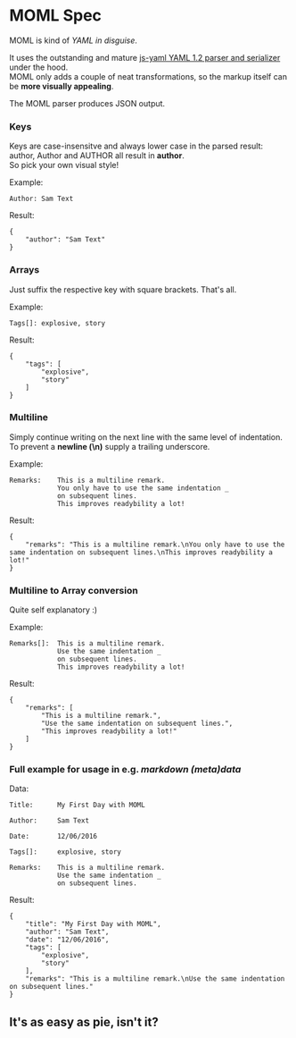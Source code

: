 
MOML Spec
=========

MOML is kind of *YAML in disguise*. 

It uses the outstanding and mature [js-yaml YAML 1.2 parser and serializer](https://www.npmjs.com/package/js-yaml) under the hood.  
MOML only adds a couple of neat transformations, so the markup itself can be **more visually appealing**.

The MOML parser produces JSON output.


### Keys 

Keys are case-insensitve and always lower case in the parsed result: author, Author and AUTHOR all result in **author**.  
So pick your own visual style!

Example:
```
Author: Sam Text
```

Result:
```
{
    "author": "Sam Text"
}
```

### Arrays

Just suffix the respective key with square brackets. That's all.

Example:
```
Tags[]: explosive, story
```

Result:
```
{
    "tags": [
        "explosive", 
        "story"
    ]
}

```

### Multiline

Simply continue writing on the next line with the same level of indentation.  
To prevent a **newline (\n)** supply a trailing underscore.


Example:
```
Remarks:    This is a multiline remark.
            You only have to use the same indentation _
            on subsequent lines. 
            This improves readybility a lot!
```

Result:
```
{
    "remarks": "This is a multiline remark.\nYou only have to use the same indentation on subsequent lines.\nThis improves readybility a lot!"
}
```

### Multiline to Array conversion

Quite self explanatory :)


Example:
```
Remarks[]:  This is a multiline remark.
            Use the same indentation _
            on subsequent lines.
            This improves readybility a lot!
```

Result:
```
{
    "remarks": [
        "This is a multiline remark.",
        "Use the same indentation on subsequent lines.",
        "This improves readybility a lot!"
    ]
}

```

### Full example for usage in e.g. *markdown (meta)data*

Data:
```
Title:      My First Day with MOML

Author:     Sam Text

Date:       12/06/2016

Tags[]:     explosive, story

Remarks:    This is a multiline remark.
            Use the same indentation _
            on subsequent lines. 
```

Result:
```
{
    "title": "My First Day with MOML",
    "author": "Sam Text",
    "date": "12/06/2016",
    "tags": [
        "explosive", 
        "story"
    ],
    "remarks": "This is a multiline remark.\nUse the same indentation on subsequent lines."
}
```

It's as easy as pie, isn't it?
------------------------------
